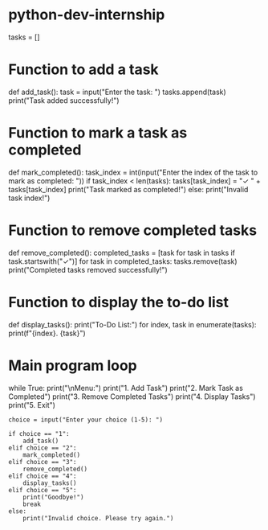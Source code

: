 # python-dev-internship
tasks = []

# Function to add a task
def add_task():
    task = input("Enter the task: ")
    tasks.append(task)
    print("Task added successfully!")

# Function to mark a task as completed
def mark_completed():
    task_index = int(input("Enter the index of the task to mark as completed: "))
    if task_index < len(tasks):
        tasks[task_index] = "✓ " + tasks[task_index]
        print("Task marked as completed!")
    else:
        print("Invalid task index!")

# Function to remove completed tasks
def remove_completed():
    completed_tasks = [task for task in tasks if task.startswith("✓")]
    for task in completed_tasks:
        tasks.remove(task)
    print("Completed tasks removed successfully!")

# Function to display the to-do list
def display_tasks():
    print("To-Do List:")
    for index, task in enumerate(tasks):
        print(f"{index}. {task}")

# Main program loop
while True:
    print("\nMenu:")
    print("1. Add Task")
    print("2. Mark Task as Completed")
    print("3. Remove Completed Tasks")
    print("4. Display Tasks")
    print("5. Exit")

    choice = input("Enter your choice (1-5): ")

    if choice == "1":
        add_task()
    elif choice == "2":
        mark_completed()
    elif choice == "3":
        remove_completed()
    elif choice == "4":
        display_tasks()
    elif choice == "5":
        print("Goodbye!")
        break
    else:
        print("Invalid choice. Please try again.")
